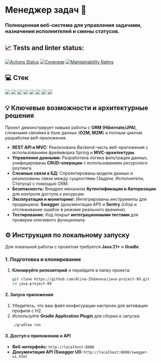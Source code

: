 # Менеджер задач 📝

### Полноценная веб-система для управления задачами, назначения исполнителей и смены статусов.

## 📈 Tests and linter status:
[![Actions Status](https://github.com/Alina-Zhdanova/java-project-99/actions/workflows/hexlet-check.yml/badge.svg)](https://github.com/Alina-Zhdanova/java-project-99/actions)
[![Coverage](https://sonarcloud.io/api/project_badges/measure?project=Alina-Zhdanova_java-project-99&metric=coverage)](https://sonarcloud.io/summary/new_code?id=Alina-Zhdanova_java-project-99)
[![Maintainability Rating](https://sonarcloud.io/api/project_badges/measure?project=Alina-Zhdanova_java-project-99&metric=sqale_rating)](https://sonarcloud.io/summary/new_code?id=Alina-Zhdanova_java-project-99)

## 💻 Стек

![](https://img.shields.io/badge/Java-007396?style=flat&logo=java&logoColor=white)
![](https://img.shields.io/badge/Spring_Boot-6DB33F?style=flat&logo=spring&logoColor=white)
![](https://img.shields.io/badge/Hibernate-59666C?style=flat&logo=hibernate&logoColor=white)
![](https://img.shields.io/badge/PostgreSQL-316192?style=flat&logo=postgresql&logoColor=white)
![](https://img.shields.io/badge/Swagger-85EA2D?style=flat&logo=swagger&logoColor=black)
![](https://img.shields.io/badge/Sentry-362D59?style=flat&logo=sentry&logoColor=white)
![](https://img.shields.io/badge/Gradle-02303A?style=flat&logo=gradle&logoColor=white)
![](https://img.shields.io/badge/REST_API-000000?style=flat&logo=jsonplaceholder&logoColor=white)

## 💡 Ключевые возможности и архитектурные решения

Проект демонстрирует навыки работы с **ORM (Hibernate/JPA)**, сложными связями в базе данных (**O2M, M2M**) и полным циклом разработки веб-приложения.

* **REST API и MVC:** Реализована Backend-часть веб-приложения с использованием фреймворка Spring и **MVC-архитектуры**.
* **Управление данными:** Разработана логика фильтрации данных, унифицированы **CRUD-операции** с использованием ресурсного роутинга.
* **Сложные связи в БД:** Спроектированы модели данных и реализованы связи между сущностями (Задачи, Исполнители, Статусы) с помощью ORM.
* **Безопасность:** Внедрен механизм **Аутентификации и Авторизации** для контроля доступа к ресурсам.
* **Эксплуатация и мониторинг:** Интегрированы инструменты для продакшена: **Swagger** (документация API) и **Sentry** (сбор и отслеживание ошибок в режиме реального времени).
* **Тестирование:** Код покрыт **интеграционными тестами** для проверки ключевого функционала.

## ⚙️ Инструкция по локальному запуску

Для локальной работы с проектом требуется **Java 21+** и **Gradle**.

### 1. Подготовка и клонирование

1.  **Клонируйте репозиторий** и перейдите в папку проекта:
    ```bash
    git clone https://github.com/Alina-Zhdanova/java-project-99.git
    cd java-project-99
    ```

#### 2. Запуск приложения

1.  Убедитесь, что ваш файл конфигурации настроен для активации профиля с H2.
2.  Используйте **Gradle Application Plugin** для сборки и запуска:
    ```bash
    ./gradlew run
    ```

#### 3. Доступ к приложению и API

* **Веб-интерфейс:** `http://localhost:8080`
* **Документация API (Swagger UI):** `http://localhost:8080/swagger-ui.html`